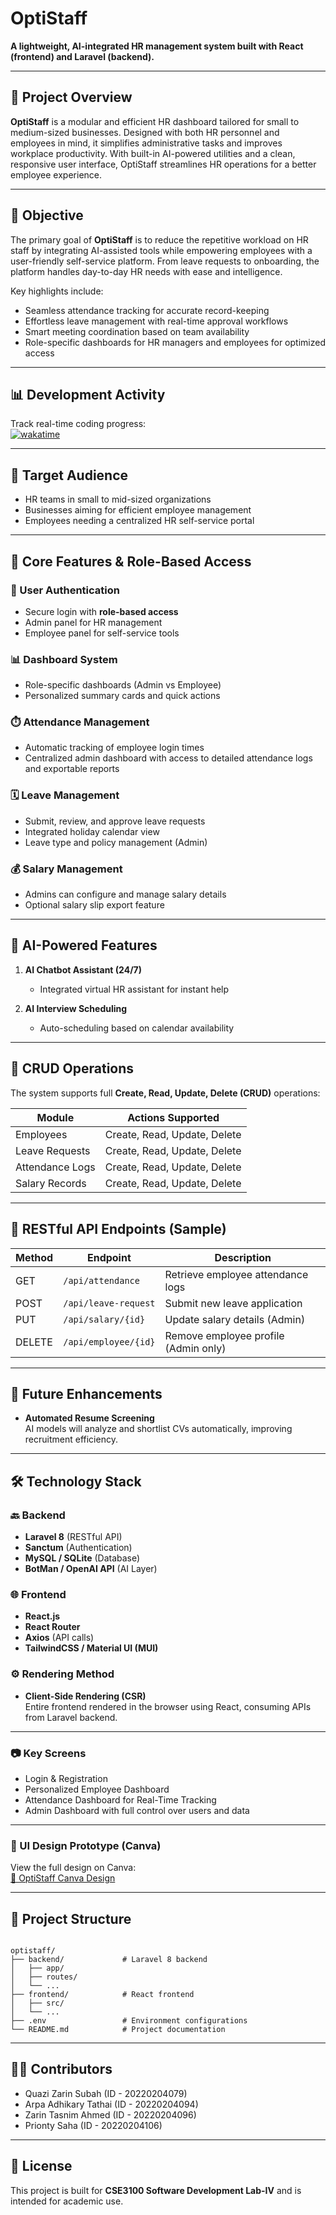 
#  OptiStaff 

**A lightweight, AI-integrated HR management system built with React (frontend) and Laravel (backend).**

---

## 📌 Project Overview

**OptiStaff** is a modular and efficient HR dashboard tailored for small to medium-sized businesses. Designed with both HR personnel and employees in mind, it simplifies administrative tasks and improves workplace productivity. With built-in AI-powered utilities and a clean, responsive user interface, OptiStaff streamlines HR operations for a better employee experience.

---

## 🎯 Objective

The primary goal of **OptiStaff** is to reduce the repetitive workload on HR staff by integrating AI-assisted tools while empowering employees with a user-friendly self-service platform. From leave requests to onboarding, the platform handles day-to-day HR needs with ease and intelligence.

Key highlights include:
- Seamless attendance tracking for accurate record-keeping
- Effortless leave management with real-time approval workflows
- Smart meeting coordination based on team availability
- Role-specific dashboards for HR managers and employees for optimized access



---

## 📊 Development Activity

Track real-time coding progress:  
[![wakatime](https://wakatime.com/badge/user/145cad6d-8c1b-4198-8921-1fa83c455eb5/project/53ff35ab-e8a9-46b6-886f-d0dcb6bc1f85.svg)](https://wakatime.com/badge/user/145cad6d-8c1b-4198-8921-1fa83c455eb5/project/53ff35ab-e8a9-46b6-886f-d0dcb6bc1f85)

---

## 👥 Target Audience

- HR teams in small to mid-sized organizations  
- Businesses aiming for efficient employee management  
- Employees needing a centralized HR self-service portal  

---

## 🧩 Core Features & Role-Based Access

### 🔐 User Authentication
- Secure login with **role-based access**
- Admin panel for HR management  
- Employee panel for self-service tools  

### 📊 Dashboard System
- Role-specific dashboards (Admin vs Employee)  
- Personalized summary cards and quick actions  

### ⏱️ Attendance Management
- Automatic tracking of employee login times  
- Centralized admin dashboard with access to detailed attendance logs and exportable reports

### 🗓️ Leave Management
- Submit, review, and approve leave requests  
- Integrated holiday calendar view  
- Leave type and policy management (Admin)  

### 💰 Salary Management
- Admins can configure and manage salary details  
- Optional salary slip export feature  

---

## 🤖 AI-Powered Features

1. **AI Chatbot Assistant (24/7)**  
   - Integrated virtual HR assistant for instant help

2. **AI Interview Scheduling**  
   - Auto-scheduling based on calendar availability  
   

---

## 🔁 CRUD Operations

The system supports full **Create, Read, Update, Delete (CRUD)** operations:

| Module            | Actions Supported                 |
|-------------------|-----------------------------------|
| Employees         | Create, Read, Update, Delete      |
| Leave Requests    | Create, Read, Update, Delete      |
| Attendance Logs   | Create, Read, Update, Delete      |
| Salary Records    | Create, Read, Update, Delete      |

---

## 🔗 RESTful API Endpoints (Sample)

| Method | Endpoint               | Description                            |
|--------|------------------------|----------------------------------------|
| GET    | `/api/attendance`      | Retrieve employee attendance logs      |
| POST   | `/api/leave-request`   | Submit new leave application           |
| PUT    | `/api/salary/{id}`     | Update salary details (Admin)          |
| DELETE | `/api/employee/{id}`   | Remove employee profile (Admin only)   |

---

## 🔮 Future Enhancements

- **Automated Resume Screening**  
  AI models will analyze and shortlist CVs automatically, improving recruitment efficiency.

---

## 🛠️ Technology Stack

### 🔙 Backend
- **Laravel 8** (RESTful API)
- **Sanctum** (Authentication)
- **MySQL / SQLite** (Database)
- **BotMan / OpenAI API** (AI Layer)

### 🌐 Frontend
- **React.js**
- **React Router**
- **Axios** (API calls)
- **TailwindCSS / Material UI (MUI)**

### ⚙️ Rendering Method
- **Client-Side Rendering (CSR)**  
  Entire frontend rendered in the browser using React, consuming APIs from Laravel backend.

---

### 📷 Key Screens
- Login & Registration  
- Personalized Employee Dashboard  
- Attendance Dashboard for Real-Time Tracking 
- Admin Dashboard with full control over users and data  
---
### 🔗 UI Design Prototype (Canva)

View the full design on Canva:  
[🔗 OptiStaff Canva Design](https://www.canva.com/design/DAGuPKplmCY/N1-Me1XUxvJJgczGCB4NAg/view?utm_content=DAGuPKplmCY&utm_campaign=designshare&utm_medium=link2&utm_source=uniquelinks&utlId=hcc8ad85273)

---



## 📁 Project Structure

```

optistaff/
├── backend/             # Laravel 8 backend
│   ├── app/
│   ├── routes/
│   └── ...
├── frontend/            # React frontend
│   ├── src/
│   └── ...
├── .env                 # Environment configurations
└── README.md            # Project documentation

```

---

## 👩‍💻 Contributors

- Quazi Zarin Subah (ID - 20220204079)  
- Arpa Adhikary Tathai (ID - 20220204094) 
- Zarin Tasnim Ahmed (ID - 20220204096) 
- Prionty Saha (ID - 20220204106) 

---

## 📄 License

This project is built for **CSE3100 Software Development Lab-IV** and is intended for academic use.



